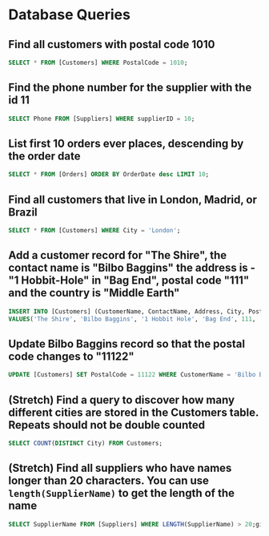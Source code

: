 # Database Queries

## Find all customers with postal code 1010
```sql
SELECT * FROM [Customers] WHERE PostalCode = 1010;
```
## Find the phone number for the supplier with the id 11
```sql
SELECT Phone FROM [Suppliers] WHERE supplierID = 10;
```
## List first 10 orders ever places, descending by the order date
```sql
SELECT * FROM [Orders] ORDER BY OrderDate desc LIMIT 10;
```
## Find all customers that live in London, Madrid, or Brazil
```sql
SELECT * FROM [Customers] WHERE City = 'London';
```
## Add a customer record for "The Shire", the contact name is "Bilbo Baggins" the address is -"1 Hobbit-Hole" in "Bag End", postal code "111" and the country is "Middle Earth"

```sql
INSERT INTO [Customers] (CustomerName, ContactName, Address, City, PostalCode, Country) 
VALUES('The Shire', 'Bilbo Baggins', '1 Hobbit Hole', 'Bag End', 111, 'Middle-Earth');
```
## Update Bilbo Baggins record so that the postal code changes to "11122"

```sql
UPDATE [Customers] SET PostalCode = 11122 WHERE CustomerName = 'Bilbo Baggins';
```
## (Stretch) Find a query to discover how many different cities are stored in the Customers table. Repeats should not be double counted

```sql
SELECT COUNT(DISTINCT City) FROM Customers;
```
## (Stretch) Find all suppliers who have names longer than 20 characters. You can use `length(SupplierName)` to get the length of the name

```sql
SELECT SupplierName FROM [Suppliers] WHERE LENGTH(SupplierName) > 20;git 
```